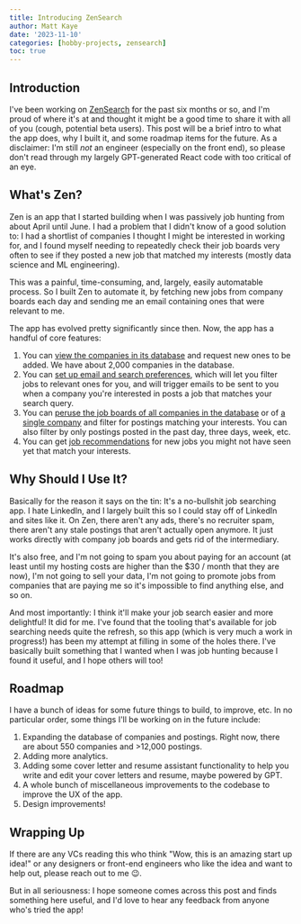 ```yaml
---
title: Introducing ZenSearch
author: Matt Kaye
date: '2023-11-10'
categories: [hobby-projects, zensearch]
toc: true
---
```


## Introduction

I've been working on [ZenSearch](https://zensearch.jobs) for the past six months or so, and I'm proud of where it's at and thought it might be a good time to share it with all of you (cough, potential beta users). This post will be a brief intro to what the app does, why I built it, and some roadmap items for the future. As a disclaimer: I'm still _not_ an engineer (especially on the front end), so please don't read through my largely GPT-generated React code with too critical of an eye.

## What's Zen?

Zen is an app that I started building when I was passively job hunting from about April until June. I had a problem that I didn't know of a good solution to: I had a shortlist of companies I thought I might be interested in working for, and I found myself needing to repeatedly check their job boards very often to see if they posted a new job that matched my interests (mostly data science and ML engineering).

This was a painful, time-consuming, and, largely, easily automatable process. So I built Zen to automate it, by fetching new jobs from company boards each day and sending me an email containing ones that were relevant to me.

The app has evolved pretty significantly since then. Now, the app has a handful of core features:

1. You can [view the companies in its database](https://zensearch.jobs/companies) and request new ones to be added. We have about 2,000 companies in the database.
2. You can [set up email and search preferences](https://zensearch.jobs/jobs), which will let you filter jobs to relevant ones for you, and will trigger emails to be sent to you when a company you're interested in posts a job that matches your search query.
3. You can [peruse the job boards of all companies in the database](https://zensearch.jobs/jobs) or of [a single company](https://zensearch.jobs/companies/Airbnb) and filter for postings matching your interests. You can also filter by only postings posted in the past day, three days, week, etc.
4. You can get [job recommendations](https://zensearch.jobs/jobs) for new jobs you might not have seen yet that match your interests.

## Why Should I Use It?

Basically for the reason it says on the tin: It's a no-bullshit job searching app. I hate LinkedIn, and I largely built this so I could stay off of LinkedIn and sites like it. On Zen, there aren't any ads, there's no recruiter spam, there aren't any stale postings that aren't actually open anymore. It just works directly with company job boards and gets rid of the intermediary.

It's also free, and I'm not going to spam you about paying for an account (at least until my hosting costs are higher than the $30 / month that they are now), I'm not going to sell your data, I'm not going to promote jobs from companies that are paying me so it's impossible to find anything else, and so on.

And most importantly: I think it'll make your job search easier and more delightful! It did for me. I've found that the tooling that's available for job searching needs quite the refresh, so this app (which is very much a work in progress!) has been my attempt at filling in some of the holes there. I've basically built something that I wanted when I was job hunting because I found it useful, and I hope others will too!

## Roadmap

I have a bunch of ideas for some future things to build, to improve, etc. In no particular order, some things I'll be working on in the future include:

1. Expanding the database of companies and postings. Right now, there are about 550 companies and >12,000 postings.
2. Adding more analytics.
3. Adding some cover letter and resume assistant functionality to help you write and edit your cover letters and resume, maybe powered by GPT.
4. A whole bunch of miscellaneous improvements to the codebase to improve the UX of the app.
5. Design improvements!

## Wrapping Up

If there are any VCs reading this who think "Wow, this is an amazing start up idea!" or any designers or front-end engineers who like the idea and want to help out, please reach out to me 😉. 

But in all seriousness: I hope someone comes across this post and finds something here useful, and I'd love to hear any feedback from anyone who's tried the app!
